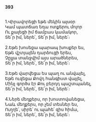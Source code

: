 **393**

\
1.Վիրավորեցի եթե մեկին այսօր\
Կամ պատճառ եղա ոտքերու մոլոր\
Ու քալեցի իմ ճամբաս կամակոր,\
Տե՜ր իմ, ներե՛, Տե՜ր իմ, ներե՛։\
\
2.Եթե խոսեցա պարապ խոսքեր ես,\
Եթե վշտյալեն դարձուցի երես,\
Չըլլա տանջվիմ այս արածներես,\
Տե՜ր իմ, ներե՛, Տե՜ր իմ, ներե՛։\
\
3.Եթե վարվեցա ես պաղ ու անվայել,\
Եթե ուզեցա Քովդ հանգիստ վայլել,\
Մինչ գործս էր Քու բերդդ պաշտպանել,\
Տե՜ր իմ, ներե՛, Տե՜ր իմ, ներե՛։\
\
4.Ներե մեղքերս, որ խոստովանեցա,\
Նաև մեղքերս, որ չեմ տեսներ ես,\
Ուղղե՛, սիրե՛ ու պահե՛ զիս հիմա,\
Տե՜ր իմ, ներե՛, Տե՜ր իմ, ներե՛։
